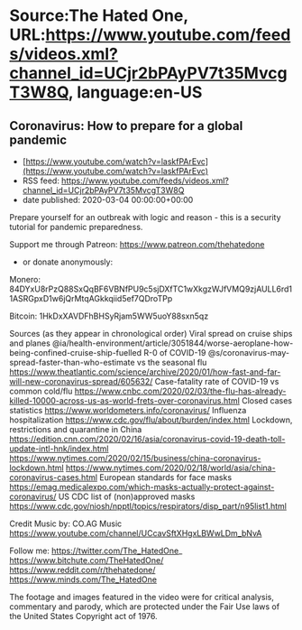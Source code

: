 # Source:The Hated One, URL:https://www.youtube.com/feeds/videos.xml?channel_id=UCjr2bPAyPV7t35MvcgT3W8Q, language:en-US

## Coronavirus: How to prepare for a global pandemic
 - [https://www.youtube.com/watch?v=laskfPArEvc](https://www.youtube.com/watch?v=laskfPArEvc)
 - RSS feed: https://www.youtube.com/feeds/videos.xml?channel_id=UCjr2bPAyPV7t35MvcgT3W8Q
 - date published: 2020-03-04 00:00:00+00:00

Prepare yourself for an outbreak with logic and reason - this is a security tutorial for pandemic preparedness.

Support me through Patreon: https://www.patreon.com/thehatedone 
- or donate anonymously:

Monero: 84DYxU8rPzQ88SxQqBF6VBNfPU9c5sjDXfTC1wXkgzWJfVMQ9zjAULL6rd11ASRGpxD1w6jQrMtqAGkkqiid5ef7QDroTPp

Bitcoin: 1HkDxXAVDFhBHSyRjam5WW5uoY88sxn5qz 





Sources (as they appear in chronological order)
Viral spread on cruise ships and planes @ia/health-environment/article/3051844/worse-aeroplane-how-being-confined-cruise-ship-fuelled
R-0 of COVID-19 @s/coronavirus-may-spread-faster-than-who-estimate
vs the seasonal flu https://www.theatlantic.com/science/archive/2020/01/how-fast-and-far-will-new-coronavirus-spread/605632/
Case-fatality rate of COVID-19 vs common cold/flu https://www.cnbc.com/2020/02/03/the-flu-has-already-killed-10000-across-us-as-world-frets-over-coronavirus.html
Closed cases statistics https://www.worldometers.info/coronavirus/
Influenza hospitalization https://www.cdc.gov/flu/about/burden/index.html
Lockdown, restrictions and quarantine in China https://edition.cnn.com/2020/02/16/asia/coronavirus-covid-19-death-toll-update-intl-hnk/index.html
https://www.nytimes.com/2020/02/15/business/china-coronavirus-lockdown.html
https://www.nytimes.com/2020/02/18/world/asia/china-coronavirus-cases.html
European standards for face masks https://emag.medicalexpo.com/which-masks-actually-protect-against-coronavirus/
US CDC list of (non)approved masks https://www.cdc.gov/niosh/npptl/topics/respirators/disp_part/n95list1.html










Credit
Music by: CO.AG Music https://www.youtube.com/channel/UCcavSftXHgxLBWwLDm_bNvA

Follow me:
https://twitter.com/The_HatedOne_
https://www.bitchute.com/TheHatedOne/
https://www.reddit.com/r/thehatedone/
https://www.minds.com/The_HatedOne

The footage and images featured in the video were for critical analysis, commentary and parody, which are protected under the Fair Use laws of the United States Copyright act of 1976.

